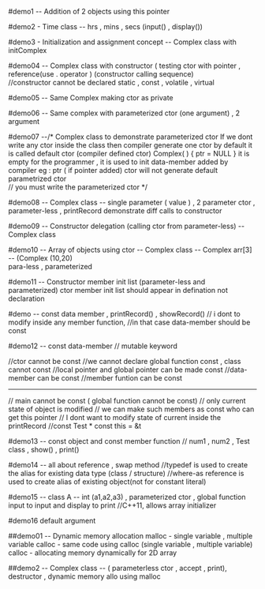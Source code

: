 #demo1 -- Addition of 2 objects using this pointer 

#demo2 - Time class -- hrs , mins , secs (input() , display()) 

  

#demo3 - Initialization and assignment concept -- Complex class with initComplex 

#demo04 -- Complex class with constructor ( testing ctor with pointer , reference(use . operator ) 
(constructor calling sequence) 	
//constructor cannot be declared static , const , volatile , virtual 

#demo05 -- Same Complex making ctor as private 

#demo06 -- Same complex with parameterized ctor (one argument) , 2 argument 

#demo07 --/* Complex class to demonstrate parameterized ctor 
    If we dont write any ctor inside the class then compiler generate 
    one ctor by default it is called default ctor (compiler defined ctor)
    Complex( )
    {
        ptr = NULL 
    }
    it is empty for the programmer , it is used to init data-member
    added by compiler eg : ptr ( if pointer added)
    ctor will not generate default parametrized ctor  
    // you must write the parameterized ctor 
*/

#demo08 -- Complex class -- single parameter ( value ) , 2 parameter ctor , parameter-less , printRecord
	   demonstrate diff calls to constructor

#demo09 -- Constructor delegation (calling ctor from parameter-less) --Complex class 

#demo10 -- Array of objects using ctor -- Complex class -- Complex arr[3] -- (Complex (10,20)  
           para-less , parameterized 

#demo11 -- Constructor member init list (parameter-less and parameterized) 
	   ctor member init list should appear in defination not declaration 

#demo -- const data member , printRecord() , showRecord() 
// i dont to modify inside any member function,
//in that case data-member should be const 

#demo12 -- const data-member 
// mutable keyword 

//ctor cannot be const 
//we cannot declare global function const , class cannot const 
//local pointer and global pointer can be made const 
//data-member can be const 
//member funtion  can be const 
********************************
// main cannot be const ( global function cannot be const)
// only current state of object  is  modified 
// we can make such members as const who can get this pointer 
// I dont want to modify state of current inside the printRecord
//const Test * const this = &t 



#demo13 -- const object and const member function 
// num1 , num2 , Test class , show() , print() 

#demo14 -- all about reference  , swap method 
//typedef is used to create the alias for existing data type (class / structure)
//where-as reference is used to create alias of existing object(not for constant literal)   

#demo15 -- class A -- int (a1,a2,a3) , parameterized ctor , global function input to input and display to print 
//C++11, allows array initializer

#demo16 default argument 


##demo01 -- Dynamic memory allocation 
malloc - single variable , multiple variable 
calloc - same code using calloc (single variable , multiple variable) 
calloc - allocating memory dynamically for 2D array 


##demo2 -- Complex class -- ( parameterless ctor , accept , print), destructor , dynamic memory allo using malloc 








	 
